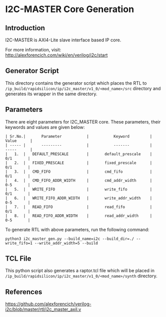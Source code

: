 # I2C-MASTER Core Generation 

## Introduction
I2C-MASTER is AXI4-Lite slave interface based IP core.

For more information, visit: http://alexforencich.com/wiki/en/verilog/i2c/start

## Generator Script

This directory contains the generator script which places the RTL to `/ip_build/rapidsilicon/ip/i2c_master/v1_0/<mod_name>/src` directory and generates its wrapper in the same directory. 
    
## Parameters
There are eight parameters for I2C_MASTER core. These parameters, their keywords and values are given below:

    | Sr.No.|       Parameter           |           Keyword         |       Value      |
    | ----- |       ---------           |           -------         |       -----      |
    |   1.  |   DEFAULT_PRESCALE        |       default_prescale    |        0/1       |
    |   2.  |   FIXED_PRESCALE          |       fixed_prescale      |        0/1       |
    |   3.  |   CMD_FIFO                |       cmd_fifo            |        0/1       |  
    |   4.  |   CMD_FIFO_ADDR_WIDTH     |       cmd_addr_width      |        0-5       |
    |   5.  |   WRITE_FIFO              |       write_fifo          |        0/1       |
    |   6.  |   WRITE_FIFO_ADDR_WIDTH   |       write_addr_width    |        0-5       |
    |   7.  |   READ_FIFO               |       read_fifo           |        0/1       |
    |   8.  |   READ_FIFO_ADDR_WIDTH    |       read_addr_width     |        0-5       |


To generate RTL with above parameters, run the following command:
```
python3 i2c_master_gen.py --build_name=i2c --build_dir=./ --write_fifo=1 --write_addr_width=5 --build
```


## TCL File

This python script also generates a raptor.tcl file which will be placed in `/ip_build/rapidsilicon/ip/i2c_master/v1_0/<mod_name>/synth` directory.


## References

https://github.com/alexforencich/verilog-i2c/blob/master/rtl/i2c_master_axil.v
